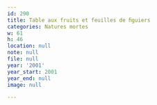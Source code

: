 ```yaml
---
id: 290
title: Table aux fruits et feuilles de ﬁguiers
categories: Natures mortes
w: 61
h: 46
location: null
note: null
file: null
year: '2001'
year_start: 2001
year_end: null
image: null

---
```

